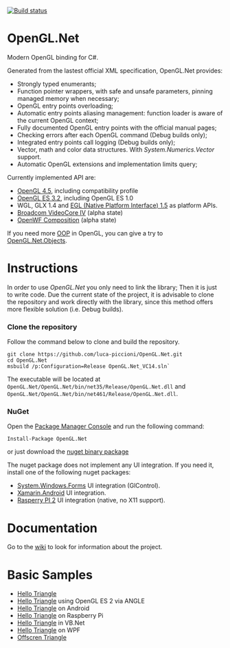 [![Build status](https://ci.appveyor.com/api/projects/status/0xf5kf47uj3q586j?svg=true)](https://ci.appveyor.com/project/luca-piccioni/opengl-net)

# OpenGL.Net
Modern OpenGL binding for C#.

Generated from the lastest official XML specification, OpenGL.Net provides:
- Strongly typed enumerants;
- Function pointer wrappers, with safe and unsafe parameters, pinning managed memory when necessary;
- OpenGL entry points overloading;
- Automatic entry points aliasing management: function loader is aware of the current OpenGL context;
- Fully documented OpenGL entry points with the official manual pages;
- Checking errors after each OpenGL command (Debug builds only);
- Integrated entry points call logging (Debug builds only);
- Vector, math and color data structures. With _System.Numerics.Vector_ support.
- Automatic OpenGL extensions and implementation limits query;

Currently implemented API are:
- [OpenGL 4.5](https://www.opengl.org/registry/), including compatibility profile
- [OpenGL ES 3.2](https://www.khronos.org/registry/gles/), including OpenGL ES 1.0
- WGL, GLX 1.4 and [EGL (Native Platform Interface) 1.5](https://www.khronos.org/registry/egl/) as platform APIs.
- [Broadcom VideoCore IV](http://elinux.org/Raspberry_Pi_VideoCore_APIs) (alpha state)
- [OpenWF Composition](https://www.khronos.org/openwf/) (alpha state)

If you need more [OOP](https://en.wikipedia.org/wiki/Object-oriented_programming) in OpenGL, you can give a try to [OpenGL.Net.Objects](https://github.com/luca-piccioni/OpenGL.Net.Objects).

# Instructions

In order to use _OpenGL.Net_ you only need to link the library; Then it is just to write code.
Due the current state of the project, it is advisable to clone the repository and work directly with the library, since this method offers more flexible solution (i.e. Debug builds).

### Clone the repository

Follow the command below to clone and build the repository.

    git clone https://github.com/luca-piccioni/OpenGL.Net.git
    cd OpenGL.Net
    msbuild /p:Configuration=Release OpenGL.Net_VC14.sln`

The executable will be located at `OpenGL.Net/OpenGL.Net/bin/net35/Release/OpenGL.Net.dll` and `OpenGL.Net/OpenGL.Net/bin/net461/Release/OpenGL.Net.dll`.

### NuGet

Open the [Package Manager Console](https://docs.nuget.org/consume/package-manager-console) and run the following command:

    Install-Package OpenGL.Net

or just download the [nuget binary package](https://www.nuget.org/packages/OpenGL.Net/)

The nuget package does not implement any UI integration. If you need it, install one of the following nuget packages:
- [System.Windows.Forms](https://www.nuget.org/packages/OpenGL.Net.WinForms/) UI integration (GlControl).
- [Xamarin.Android](https://www.nuget.org/packages/OpenGL.Net.Xamarin.Android/) UI integration.
- [Rasperry PI 2](https://www.nuget.org/packages/OpenGL.Net.VideoCore/) UI integration (native, no X11 support).

# Documentation

Go to the [wiki](https://github.com/luca-piccioni/OpenGL.Net/wiki) to look for information about the project.

# Basic Samples

- [Hello Triangle](https://github.com/luca-piccioni/OpenGL.Net/tree/master/Samples/HelloTriangle)
- [Hello Triangle](https://github.com/luca-piccioni/OpenGL.Net/tree/master/Samples/HelloTriangle.ANGLE) using OpenGL ES 2 via ANGLE
- [Hello Triangle](https://github.com/luca-piccioni/OpenGL.Net/tree/master/Samples/HelloTriangle.Xamarin.Android) on Android
- [Hello Triangle](https://github.com/luca-piccioni/OpenGL.Net/tree/master/Samples/HelloTriangle.VideoCore) on Raspberry Pi
- [Hello Triangle](https://github.com/luca-piccioni/OpenGL.Net/tree/master/Samples/HelloTriangle.VB) in VB.Net
- [Hello Triangle](https://github.com/luca-piccioni/OpenGL.Net/tree/master/Samples/HelloTriangle.WPF) on WPF
- [Offscren Triangle](https://github.com/luca-piccioni/OpenGL.Net/tree/master/Samples/OffscreenTriangle)



